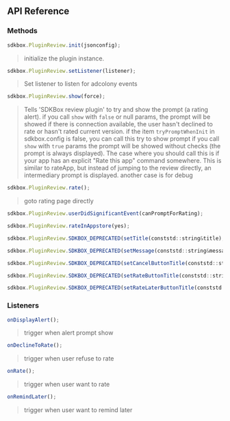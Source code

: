 ## API Reference

### Methods
```javascript
sdkbox.PluginReview.init(jsonconfig);
```
>  initialize the plugin instance.

```javascript
sdkbox.PluginReview.setListener(listener);
```
> Set listener to listen for adcolony events

```javascript
sdkbox.PluginReview.show(force);
```
> Tells 'SDKBox review plugin' to try and show the prompt (a rating alert).
if you call `show` with `false` or null params,
the prompt will be showed if there is connection available,
the user hasn't declined to rate or hasn't rated current version.
if the item `tryPromptWhenInit` in sdkbox.config is false, you can call this try to show prompt
if you call `show` with `true` params
the prompt will be showed without checks (the prompt is always displayed).
The case where you should call this is if your app has an
explicit "Rate this app" command somewhere. This is similar to rateApp,
but instead of jumping to the review directly, an intermediary prompt is displayed.
another case is for debug

```javascript
sdkbox.PluginReview.rate();
```
> goto rating page directly

```javascript
sdkbox.PluginReview.userDidSignificantEvent(canPromptForRating);
```

```javascript
sdkbox.PluginReview.rateInAppstore(yes);
```

```javascript
sdkbox.PluginReview.SDKBOX_DEPRECATED(setTitle(conststd::string&title);
```

```javascript
sdkbox.PluginReview.SDKBOX_DEPRECATED(setMessage(conststd::string&message);
```

```javascript
sdkbox.PluginReview.SDKBOX_DEPRECATED(setCancelButtonTitle(conststd::string&cancelTitle);
```

```javascript
sdkbox.PluginReview.SDKBOX_DEPRECATED(setRateButtonTitle(conststd::string&rateTitle);
```

```javascript
sdkbox.PluginReview.SDKBOX_DEPRECATED(setRateLaterButtonTitle(conststd::string&rateLaterTitle);
```


### Listeners
```javascript
onDisplayAlert();
```
> trigger when alert prompt show

```javascript
onDeclineToRate();
```
> trigger when user refuse to rate

```javascript
onRate();
```
> trigger when user want to rate

```javascript
onRemindLater();
```
> trigger when user want to remind later


